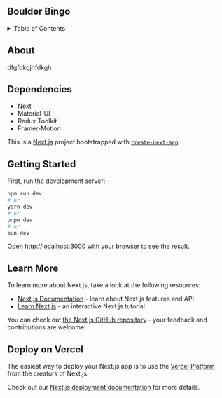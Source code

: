 ## Boulder Bingo

<details>
  <summary>Table of Contents</summary>
  <ol>
    <li>
      <a href="#about">About</a>
    </li>
    <li>
      <a href="#how-it-works">How It Works</a>
    </li>
    <li>
      <a href="#tech-stack">Tech Stack</a>
    </li>
    <li>
      <a href="#screenshots">Screenshots</a>
    </li>
    <li>
    <a href="#setup">Setup</a>
    </li>
    <li>
    <a href="#dependencies">Dependencies</a>
    </li>
    <li>
    <a href="#project-directory-structure">Project Directory</a>
    </li>
    <li>
    <a href="#contributors">Contributors</a>
    </li>
  </ol>
</details>

## About

dfgfdkgjhfdkgh

## Dependencies
- Next
- Material-UI
- Redux Toolkit
- Framer-Motion

This is a [Next.js](https://nextjs.org/) project bootstrapped with [`create-next-app`](https://github.com/vercel/next.js/tree/canary/packages/create-next-app).

## Getting Started

First, run the development server:

```bash
npm run dev
# or
yarn dev
# or
pnpm dev
# or
bun dev
```

Open [http://localhost:3000](http://localhost:3000) with your browser to see the result.

## Learn More

To learn more about Next.js, take a look at the following resources:

- [Next.js Documentation](https://nextjs.org/docs) - learn about Next.js features and API.
- [Learn Next.js](https://nextjs.org/learn) - an interactive Next.js tutorial.

You can check out [the Next.js GitHub repository](https://github.com/vercel/next.js/) - your feedback and contributions are welcome!

## Deploy on Vercel

The easiest way to deploy your Next.js app is to use the [Vercel Platform](https://vercel.com/new?utm_medium=default-template&filter=next.js&utm_source=create-next-app&utm_campaign=create-next-app-readme) from the creators of Next.js.

Check out our [Next.js deployment documentation](https://nextjs.org/docs/deployment) for more details.
